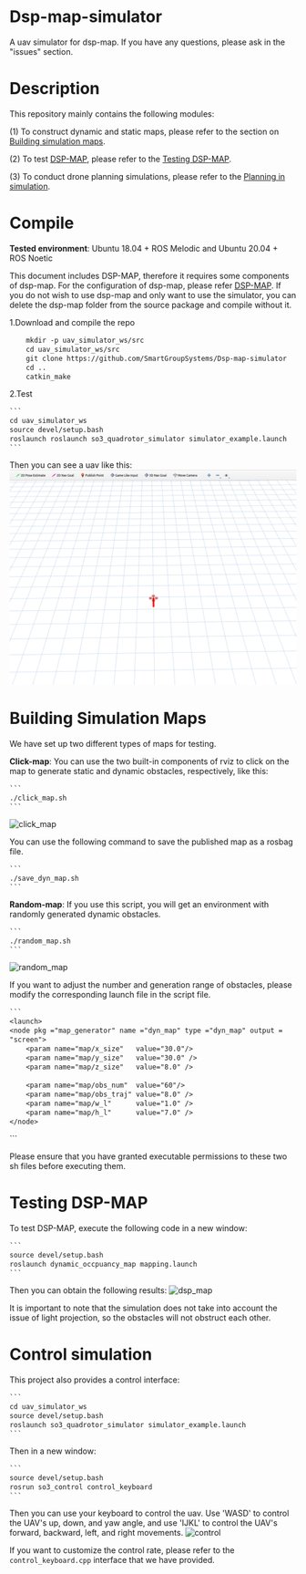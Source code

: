 # Dsp-map-simulator
A uav simulator for dsp-map. If you have any questions, please ask in the "issues" section.

# Description
This repository mainly contains the following modules: 

(1) To construct dynamic and static maps, please refer to the section on [Building simulation maps](#building-simulation-maps). 

(2) To test [DSP-MAP](https://github.com/g-ch/DSP-map), please refer to the [Testing DSP-MAP](#testing-dsp-map). 

(3) To conduct drone planning simulations, please refer to the [Planning in simulation](#control-simulation).


# Compile
__Tested environment__: Ubuntu 18.04 + ROS Melodic and Ubuntu 20.04 + ROS Noetic

This document includes DSP-MAP, therefore it requires some components of dsp-map. For the configuration of dsp-map, please refer [DSP-MAP](https://github.com/g-ch/DSP-map). If you do not wish to use dsp-map and only want to use the simulator, you can delete the dsp-map folder from the source package and compile without it.

1.Download and compile the repo

```
    mkdir -p uav_simulator_ws/src
    cd uav_simulator_ws/src
    git clone https://github.com/SmartGroupSystems/Dsp-map-simulator
    cd ..
    catkin_make
```

2.Test

    ```
    cd uav_simulator_ws
    source devel/setup.bash
    roslaunch roslaunch so3_quadrotor_simulator simulator_example.launch
    ```

Then you can see a uav like this:
![simulator](fig/simulator.png)


# Building Simulation Maps
We have set up two different types of maps for testing. 

__Click-map__: You can use the two built-in components of rviz to click on the map to generate static and dynamic obstacles, respectively, like this:

    ```
    ./click_map.sh
    ```

![click_map](fig/click_map.gif)

You can use the following command to save the published map as a rosbag file.

    ```
    ./save_dyn_map.sh
    ```

__Random-map__: If you use this script, you will get an environment with randomly generated dynamic obstacles.

    ```
    ./random_map.sh
    ```


![random_map](fig/random_map.gif)

If you want to adjust the number and generation range of obstacles, please modify the corresponding launch file in the script file.

    ```
    <launch>
    <node pkg ="map_generator" name ="dyn_map" type ="dyn_map" output = "screen">
        <param name="map/x_size"   value="30.0"/>
        <param name="map/y_size"   value="30.0" />
        <param name="map/z_size"   value="8.0" />

        <param name="map/obs_num"  value="60"/>
        <param name="map/obs_traj" value="8.0" />
        <param name="map/w_l"      value="1.0" />
        <param name="map/h_l"      value="7.0" />
    </node>
 
</launch>
    ```

Please ensure that you have granted executable permissions to these two sh files before executing them.

# Testing DSP-MAP

To test DSP-MAP, execute the following code in a new window:

    ```
    source devel/setup.bash 
    roslaunch dynamic_occpuancy_map mapping.launch 
    ```

Then you can obtain the following results:
![dsp_map](fig/dsp_map.gif)

It is important to note that the simulation does not take into account the issue of light projection, so the obstacles will not obstruct each other.

# Control simulation
This project also provides a control interface:

    ```
    cd uav_simulator_ws
    source devel/setup.bash
    roslaunch so3_quadrotor_simulator simulator_example.launch
    ```

Then in a new window:
 
    ```
    source devel/setup.bash
    rosrun so3_control control_keyboard 
    ```

Then you can use your keyboard to control the uav. Use 'WASD' to control the UAV's up, down, and yaw angle, and use 'IJKL' to control the UAV's forward, backward, left, and right movements.
![control](fig/control.gif)

If you want to customize the control rate, please refer to the ```control_keyboard.cpp``` interface that we have provided.